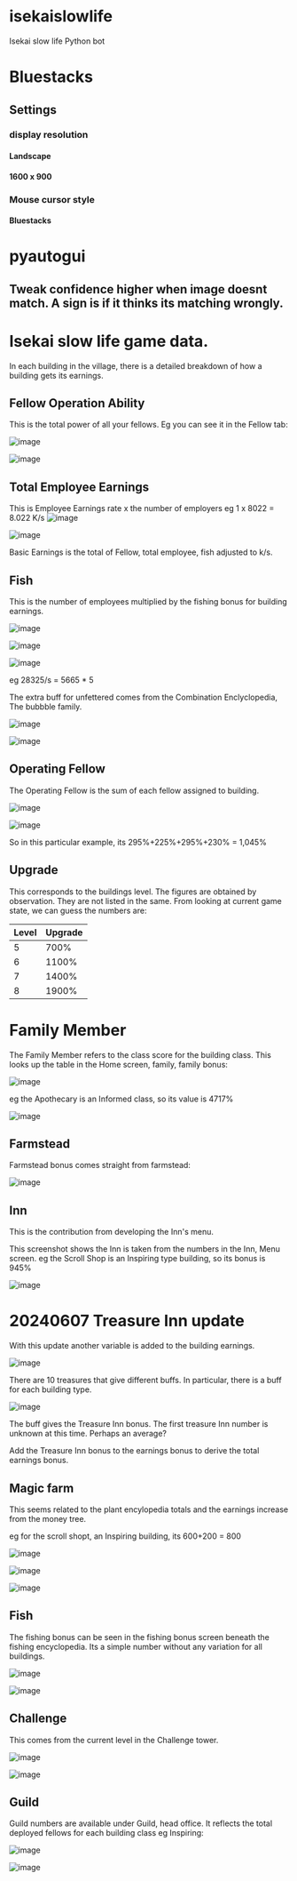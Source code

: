 # isekaislowlife
Isekai slow life Python bot

# Bluestacks
## Settings 
### display resolution
#### Landscape
#### 1600 x 900
### Mouse cursor style
#### Bluestacks

# pyautogui
## Tweak confidence higher when image doesnt match. A sign is if it thinks its matching wrongly.

# Isekai slow life game data.
In each building in the village, there is a detailed breakdown of how a building gets its earnings. 

## Fellow Operation Ability
This is the total power of all your fellows. Eg you can see it in the Fellow tab:

![image](https://github.com/pikaia/isekaislowlife/assets/1948869/306b2124-656d-43db-95e2-c8c754f64e57)

![image](https://github.com/pikaia/isekaislowlife/assets/1948869/e929804d-7029-49e9-87c9-98603b223b40)


## Total Employee Earnings
This is Employee Earnings rate x the number of employers eg 1 x 8022 = 8.022 K/s
![image](https://github.com/pikaia/isekaislowlife/assets/1948869/78c6150c-cfe8-476d-930d-e92dc0419b51)

![image](https://github.com/pikaia/isekaislowlife/assets/1948869/38bbe592-3fea-484e-be4d-57a87d187965)

Basic Earnings is the total of Fellow, total employee, fish adjusted to k/s.

## Fish

This is the number of employees multiplied by the fishing bonus for building earnings.

![image](https://github.com/pikaia/isekaislowlife/assets/1948869/dd76fa33-c9bb-4001-93e3-fb74e194ddc1)

![image](https://github.com/pikaia/isekaislowlife/assets/1948869/027207bd-8a25-46ce-9310-7a5ea813f885)

![image](https://github.com/pikaia/isekaislowlife/assets/1948869/52838791-441b-46be-b9b3-5fee1e5c747b)

eg 28325/s = 5665 * 5

The extra buff for unfettered comes from the Combination Enclyclopedia, The bubbble family.

![image](https://github.com/pikaia/isekaislowlife/assets/1948869/d73e3806-cc73-4b61-a82f-c91ca71be2ea)

![image](https://github.com/pikaia/isekaislowlife/assets/1948869/095d6268-043c-493d-8d52-38935e299d44)



## Operating Fellow
The Operating Fellow is the sum of each fellow assigned to building.

![image](https://github.com/pikaia/isekaislowlife/assets/1948869/fd15202c-3884-4919-ba05-617d4fadfa07)

![image](https://github.com/pikaia/isekaislowlife/assets/1948869/b6f35f9b-f31b-4ef2-ab91-c33b9c7f31d8)

So in this particular example, its 295%+225%+295%+230% = 1,045%


## Upgrade
This corresponds to the buildings level. The figures are obtained by observation. They are not listed in  the same. From looking at current game state, we can guess the numbers are:

| Level	| Upgrade |
| ----- | ------- |
| 5	    | 700%   |
| 6	    | 1100%  |
| 7	    | 1400%  |
| 8	    | 1900%  |


# Family Member

The Family Member refers to the class score for the building class. This looks up the table in the Home screen, family, family bonus:

![image](https://github.com/pikaia/isekaislowlife/assets/1948869/53a4f3c6-c81c-4223-a12b-d6f728c54aa0)

eg the Apothecary is an Informed class, so its value is 4717%

![image](https://github.com/pikaia/isekaislowlife/assets/1948869/14d7828d-e4fb-4baf-b3cc-3876c87901c7)

## Farmstead

Farmstead bonus comes straight from farmstead:

![image](https://github.com/pikaia/isekaislowlife/assets/1948869/c7f6eed2-2436-4645-8570-fe17aeb0ec2b)


## Inn
This is the contribution from developing the Inn's menu.

This screenshot shows the Inn is taken from the numbers in the Inn, Menu screen.
eg the Scroll Shop is an Inspiring type building, so its bonus is 945%

![image](https://github.com/pikaia/isekaislowlife/assets/1948869/6643f11f-2fa4-4e72-8e5c-e3cd7f4d830a)

# 20240607 Treasure Inn update
With this update another variable is added to the building earnings.

![image](https://github.com/pikaia/isekaislowlife/assets/1948869/0c91f63e-e572-4300-ae1a-ed2fabc0416b)

There are 10 treasures that give different buffs. In particular, there is a buff for each building type.

![image](https://github.com/pikaia/isekaislowlife/assets/1948869/8f8eaa78-cd58-4156-8f3e-e815b8c8c992)

The buff gives the Treasure Inn bonus. The first treasure Inn number is unknown at this time. Perhaps an average?

Add the Treasure Inn bonus to the earnings bonus to derive the total earnings bonus.

## Magic farm
This seems related to the plant encylopedia totals and the earnings increase from the money tree.

eg for the scroll shopt, an Inspiring building, its 600+200 = 800

![image](https://github.com/pikaia/isekaislowlife/assets/1948869/c103f373-a852-4d97-8e39-914b112ba830)

![image](https://github.com/pikaia/isekaislowlife/assets/1948869/0415507e-4707-41ea-8f5d-6b979d675ba2)

![image](https://github.com/pikaia/isekaislowlife/assets/1948869/6b80af1a-1e52-4f38-8487-d656b4942bb8)


## Fish

The fishing bonus can be seen in the fishing bonus screen beneath the fishing encyclopedia. Its a simple number without any variation for all buildings.

![image](https://github.com/pikaia/isekaislowlife/assets/1948869/65423483-e71a-4467-bb3e-00e598b9c60a)

![image](https://github.com/pikaia/isekaislowlife/assets/1948869/7026468c-7ca5-4fc9-ad1f-a6b31cb5e662)


## Challenge

This comes from the current level in the Challenge tower.

![image](https://github.com/pikaia/isekaislowlife/assets/1948869/5d0c3b54-f485-488d-918c-3362bf940237)

![image](https://github.com/pikaia/isekaislowlife/assets/1948869/e0954f52-de38-4e1d-a984-95ddcad208da)


## Guild

Guild numbers are available under Guild, head office. It reflects the total deployed fellows for each building class eg Inspiring:

![image](https://github.com/pikaia/isekaislowlife/assets/1948869/6da67894-4b17-49a8-856e-395be6f2035d)

![image](https://github.com/pikaia/isekaislowlife/assets/1948869/9d5dea52-35e4-4751-85f0-be251f8f5135)


